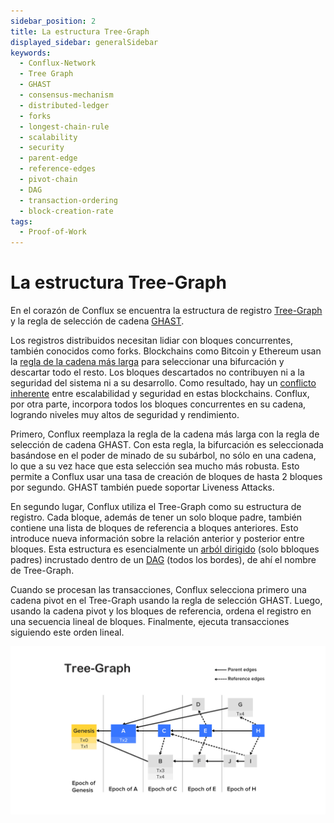 ```yaml
---
sidebar_position: 2
title: La estructura Tree-Graph
displayed_sidebar: generalSidebar
keywords:
  - Conflux-Network
  - Tree Graph
  - GHAST
  - consensus-mechanism
  - distributed-ledger
  - forks
  - longest-chain-rule
  - scalability
  - security
  - parent-edge
  - reference-edges
  - pivot-chain
  - DAG
  - transaction-ordering
  - block-creation-rate
tags:
  - Proof-of-Work
---
```


# La estructura Tree-Graph

En el corazón de Conflux se encuentra la estructura de registro [Tree-Graph](https://arxiv.org/pdf/1805.03870.pdf) y la regla de selección de cadena [GHAST](https://confluxnetwork.medium.com/conflux-research-group-ghast-mechanism-adaptive-weight-ghast-explained-part-1-ffe8224a7282).

Los registros distribuidos necesitan lidiar con bloques concurrentes, también conocidos como forks. Blockchains como Bitcoin y Ethereum usan la [regla de la cadena más larga](https://confluxnetwork.medium.com/advantages-and-disadvantages-of-the-longest-chain-rule-bc27225a2728) para seleccionar una bifurcación y descartar todo el resto. Los bloques descartados no contribuyen ni a la seguridad del sistema ni a su desarrollo. Como resultado, hay un [conflicto inherente](https://eprint.iacr.org/2013/881.pdf) entre escalabilidad y seguridad en estas blockchains. Conflux, por otra parte, incorpora todos los bloques concurrentes en su cadena, logrando niveles muy altos de seguridad y rendimiento.

Primero, Conflux reemplaza la regla de la cadena más larga con la regla de selección de cadena GHAST. Con esta regla, la bifurcación es seleccionada basándose en el poder de minado de su subárbol, no sólo en una cadena, lo que a su vez hace que esta selección sea mucho más robusta. Esto permite a Conflux usar una tasa de creación de bloques de hasta 2 bloques por segundo. GHAST también puede soportar Liveness Attacks.

En segundo lugar, Conflux utiliza el Tree-Graph como su estructura de registro. Cada bloque, además de tener un solo bloque padre, también contiene una lista de bloques de referencia a bloques anteriores. Esto introduce nueva información sobre la relación anterior y posterior entre bloques. Esta estructura es esencialmente un [arból dirigido](https://en.wikipedia.org/wiki/Polytree) (solo bbloques padres) incrustado dentro de un [DAG](https://en.wikipedia.org/wiki/Directed_acyclic_graph) (todos los bordes), de ahí el nombre de Tree-Graph.

Cuando se procesan las transacciones, Conflux selecciona primero una cadena pivot en el Tree-Graph usando la regla de selección GHAST. Luego, usando la cadena pivot y los bloques de referencia, ordena el registro en una secuencia lineal de bloques. Finalmente, ejecuta transacciones siguiendo este orden lineal.

![Tree Graph](../../img/tree_graph.jpg)
